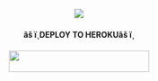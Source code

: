 
<p align="center">
  <img src="https://telegra.ph/file/467d93fcdba6ce8bfb633.jpg">
</p>

<h4 align="center"> âš ï¸DEPLOY TO HEROKUâš ï¸ </p>
<p align="center"><a href="https://heroku.com/deploy?template=https://github.com/SendiAp/Rose-UserBot"> <img src="https://img.shields.io/badge/Deploy%20To%20Heroku-indigo?style=flat&logo=heroku" width="250" height="38.60" /></a></p>
